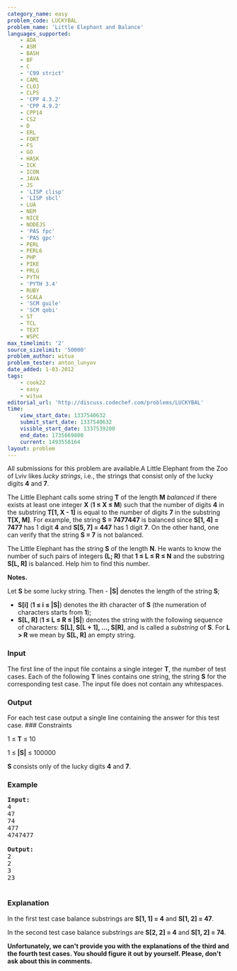 ```yaml
---
category_name: easy
problem_code: LUCKYBAL
problem_name: 'Little Elephant and Balance'
languages_supported:
    - ADA
    - ASM
    - BASH
    - BF
    - C
    - 'C99 strict'
    - CAML
    - CLOJ
    - CLPS
    - 'CPP 4.3.2'
    - 'CPP 4.9.2'
    - CPP14
    - CS2
    - D
    - ERL
    - FORT
    - FS
    - GO
    - HASK
    - ICK
    - ICON
    - JAVA
    - JS
    - 'LISP clisp'
    - 'LISP sbcl'
    - LUA
    - NEM
    - NICE
    - NODEJS
    - 'PAS fpc'
    - 'PAS gpc'
    - PERL
    - PERL6
    - PHP
    - PIKE
    - PRLG
    - PYTH
    - 'PYTH 3.4'
    - RUBY
    - SCALA
    - 'SCM guile'
    - 'SCM qobi'
    - ST
    - TCL
    - TEXT
    - WSPC
max_timelimit: '2'
source_sizelimit: '50000'
problem_author: witua
problem_tester: anton_lunyov
date_added: 1-03-2012
tags:
    - cook22
    - easy
    - witua
editorial_url: 'http://discuss.codechef.com/problems/LUCKYBAL'
time:
    view_start_date: 1337540632
    submit_start_date: 1337540632
    visible_start_date: 1337539200
    end_date: 1735669800
    current: 1493558164
layout: problem
---
```

All submissions for this problem are available.A Little Elephant from the Zoo of Lviv likes *lucky strings*, i.e., the strings that consist only of the lucky digits **4** and **7**.

The Little Elephant calls some string **T** of the length **M** *balanced* if there exists at least one integer **X** (**1 ≤ X ≤ M**) such that the number of digits **4** in the substring **T\[1, X - 1\]** is equal to the number of digits **7** in the substring **T\[X, M\]**. For example, the string **S = 7477447** is balanced since **S\[1, 4\] = 7477** has 1 digit **4** and **S\[5, 7\] = 447** has 1 digit **7**. On the other hand, one can verify that the string **S = 7** is not balanced.

 The Little Elephant has the string **S** of the length **N**. He wants to know the number of such pairs of integers **(L; R)** that **1 ≤ L ≤ R ≤ N** and the substring **S\[L, R\]**  is balanced. Help him to find this number.

**Notes.**

Let **S** be some lucky string. Then - **|S|** denotes the length of the string **S**;
- **S\[i\]** (**1 ≤ i ≤ |S|**) denotes the **i**th character of **S** (the numeration of characters starts from **1**);
- **S\[L, R\]** (**1 ≤ L ≤ R ≤ |S|**) denotes the string with the following sequence of characters: **S\[L\], S\[L + 1\], ..., S\[R\]**, and is called a *substring* of **S**. For **L &gt; R** we mean by **S\[L, R\]** an empty string.

### Input

The first line of the input file contains a single integer **T**, the number of test cases. Each of the following **T** lines contains one string, the string **S** for the corresponding test case. The input file does not contain any whitespaces.

### Output

For each test case output a single line containing the answer for this test case. ### Constraints

 1 ≤ **T** ≤ 10

 1 ≤ **|S|** ≤ 100000

 **S** consists only of the lucky digits **4** and **7**.

### Example

<pre>
<b>Input:</b>
4
47
74
477
4747477

<b>Output:</b>
2
2
3
23

</pre>
### Explanation

In the first test case balance substrings are **S\[1, 1\] = 4** and **S\[1, 2\] = 47**.

In the second test case balance substrings are **S\[2, 2\] = 4** and **S\[1, 2\] = 74**.

**Unfortunately, we can't provide you with the explanations of the third and the fourth test cases. You should figure it out by yourself. Please, don't ask about this in comments.**

